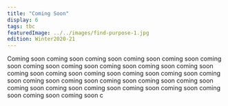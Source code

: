 ```yaml
---
title: "Coming Soon"
display: 6
tags: tbc
featuredImage: ../../images/find-purpose-1.jpg
edition: Winter2020-21
---
```

Coming soon coming soon coming soon coming soon coming soon coming soon coming soon coming soon coming soon coming soon coming soon coming soon coming soon coming soon coming soon coming soon coming soon coming soon coming soon coming soon coming soon coming soon coming soon coming soon coming soon coming soon coming soon coming soon coming soon coming soon c